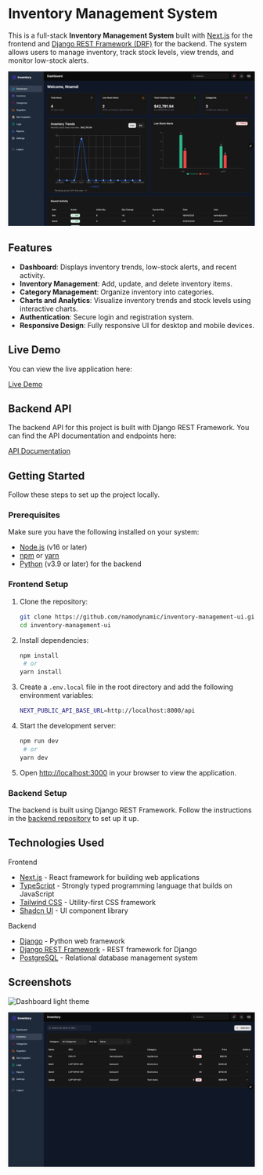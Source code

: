 # Inventory Management System

This is a full-stack **Inventory Management System** built with [Next.js](https://nextjs.org) for the frontend and [Django REST Framework (DRF)](https://www.django-rest-framework.org/) for the backend. The system allows users to manage inventory, track stock levels, view trends, and monitor low-stock alerts.

![Dashboard dark theme](image-1.png)

## Features

- **Dashboard**: Displays inventory trends, low-stock alerts, and recent activity.
- **Inventory Management**: Add, update, and delete inventory items.
- **Category Management**: Organize inventory into categories.
- **Charts and Analytics**: Visualize inventory trends and stock levels using interactive charts.
- **Authentication**: Secure login and registration system.
- **Responsive Design**: Fully responsive UI for desktop and mobile devices.

## Live Demo

You can view the live application here:

[Live Demo](https://namo-inventory-ui.vercel.app)

## Backend API

The backend API for this project is built with Django REST Framework. You can find the API documentation and endpoints here:

[API Documentation](https://namodynamic1.pythonanywhere.com/swagger/)

## Getting Started

Follow these steps to set up the project locally.

### Prerequisites

Make sure you have the following installed on your system:

- [Node.js](https://nodejs.org/) (v16 or later)
- [npm](https://www.npmjs.com/) or [yarn](https://yarnpkg.com/)
- [Python](https://www.python.org/) (v3.9 or later) for the backend

### Frontend Setup

1. Clone the repository:

   ```bash
   git clone https://github.com/namodynamic/inventory-management-ui.git
   cd inventory-management-ui
   ```

2. Install dependencies:

   ```bash
   npm install
    # or
   yarn install
   ```

3. Create a `.env.local` file in the root directory and add the following environment variables:

   ```bash
   NEXT_PUBLIC_API_BASE_URL=http://localhost:8000/api
   ```

4. Start the development server:

   ```bash
   npm run dev
    # or
   yarn dev
   ```

5. Open [http://localhost:3000](http://localhost:3000) in your browser to view the application.

### Backend Setup

The backend is built using Django REST Framework. Follow the instructions in the [backend repository](https://github.com/namodynamic/inventory-management-api) to set up it up.

## Technologies Used

Frontend

- [Next.js](https://nextjs.org/) - React framework for building web applications
- [TypeScript](https://www.typescriptlang.org/) - Strongly typed programming language that builds on JavaScript
- [Tailwind CSS](https://tailwindcss.com/) - Utility-first CSS framework
- [Shadcn UI](https://ui.shadcn.com/) - UI component library  

Backend

- [Django](https://www.djangoproject.com/) - Python web framework
- [Django REST Framework](https://www.django-rest-framework.org/) - REST framework for Django
- [PostgreSQL](https://www.postgresql.org/) - Relational database management system  

## Screenshots

![Dashboard light theme](<Screenshot 2025-04-16 at 6.48.06 pm.png>)

![Inventory Management](image.png)
